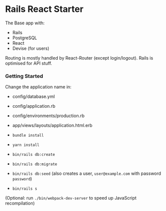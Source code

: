 # Rails React Starter

The Base app with:

- Rails
- PostgreSQL
- React
- Devise (for users)

Routing is mostly handled by React-Router (except login/logout). Rails is optimised for API stuff.

### Getting Started

Change the application name in:
- config/database.yml
- config/application.rb
- config/environments/production.rb
- app/views/layouts/application.html.erb

- `bundle install`
- `yarn install`
- `bin/rails db:create`
- `bin/rails db:migrate`
- `bin/rails db:seed` (also creates a user, `user@example.com` with password `password`)
- `bin/rails s`

(Optional: run `./bin/webpack-dev-server` to speed up JavaScript recompilation)
